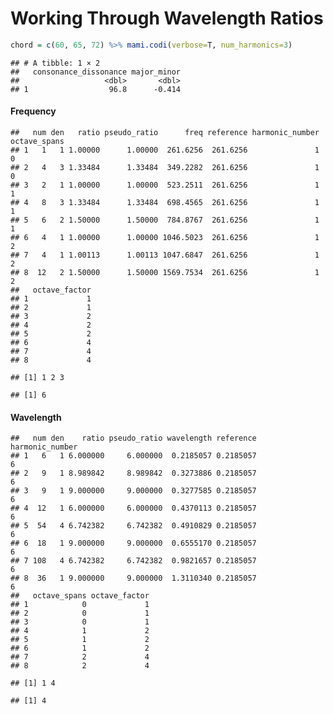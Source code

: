 Working Through Wavelength Ratios
================

``` r
chord = c(60, 65, 72) %>% mami.codi(verbose=T, num_harmonics=3)
```

    ## # A tibble: 1 × 2
    ##   consonance_dissonance major_minor
    ##                   <dbl>       <dbl>
    ## 1                  96.8      -0.414

#### Frequency

    ##   num den   ratio pseudo_ratio      freq reference harmonic_number octave_spans
    ## 1   1   1 1.00000      1.00000  261.6256  261.6256               1            0
    ## 2   4   3 1.33484      1.33484  349.2282  261.6256               1            0
    ## 3   2   1 1.00000      1.00000  523.2511  261.6256               1            1
    ## 4   8   3 1.33484      1.33484  698.4565  261.6256               1            1
    ## 5   6   2 1.50000      1.50000  784.8767  261.6256               1            1
    ## 6   4   1 1.00000      1.00000 1046.5023  261.6256               1            2
    ## 7   4   1 1.00113      1.00113 1047.6847  261.6256               1            2
    ## 8  12   2 1.50000      1.50000 1569.7534  261.6256               1            2
    ##   octave_factor
    ## 1             1
    ## 2             1
    ## 3             2
    ## 4             2
    ## 5             2
    ## 6             4
    ## 7             4
    ## 8             4

    ## [1] 1 2 3

    ## [1] 6

#### Wavelength

    ##   num den    ratio pseudo_ratio wavelength reference harmonic_number
    ## 1   6   1 6.000000     6.000000  0.2185057 0.2185057               6
    ## 2   9   1 8.989842     8.989842  0.3273886 0.2185057               6
    ## 3   9   1 9.000000     9.000000  0.3277585 0.2185057               6
    ## 4  12   1 6.000000     6.000000  0.4370113 0.2185057               6
    ## 5  54   4 6.742382     6.742382  0.4910829 0.2185057               6
    ## 6  18   1 9.000000     9.000000  0.6555170 0.2185057               6
    ## 7 108   4 6.742382     6.742382  0.9821657 0.2185057               6
    ## 8  36   1 9.000000     9.000000  1.3110340 0.2185057               6
    ##   octave_spans octave_factor
    ## 1            0             1
    ## 2            0             1
    ## 3            0             1
    ## 4            1             2
    ## 5            1             2
    ## 6            1             2
    ## 7            2             4
    ## 8            2             4

    ## [1] 1 4

    ## [1] 4
